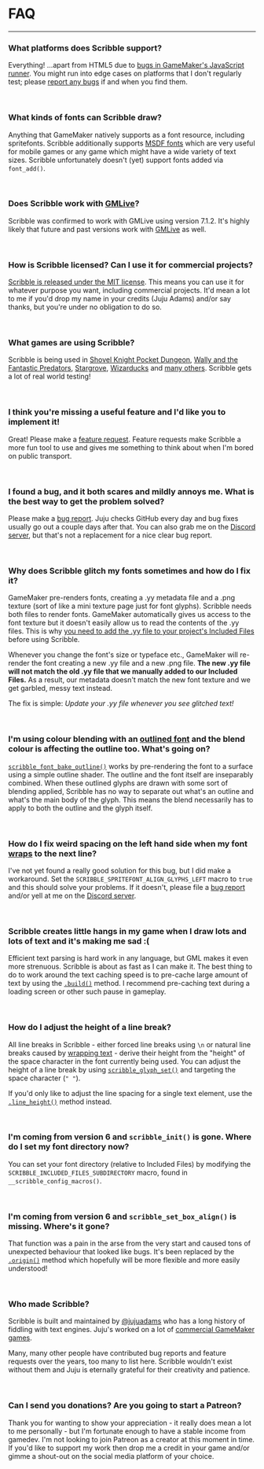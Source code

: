 # FAQ

---

### What platforms does Scribble support?

Everything! ...apart from HTML5 due to [bugs in GameMaker's JavaScript runner](https://github.com/JujuAdams/scribble/issues/18). You might run into edge cases on platforms that I don't regularly test; please [report any bugs](https://github.com/JujuAdams/Scribble/issues) if and when you find them.

&nbsp;

### What kinds of fonts can Scribble draw?

Anything that GameMaker natively supports as a font resource, including spritefonts. Scribble additionally supports [MSDF fonts](MSDF-Fonts) which are very useful for mobile games or any game which might have a wide variety of text sizes. Scribble unfortunately doesn't (yet) support fonts added via `font_add()`.

&nbsp;

### Does Scribble work with [GMLive](https://yellowafterlife.itch.io/gamemaker-live)?

Scribble was confirmed to work with GMLive using version 7.1.2. It's highly likely that future and past versions work with [GMLive](https://yellowafterlife.itch.io/gamemaker-live) as well.

&nbsp;

### How is Scribble licensed? Can I use it for commercial projects?

[Scribble is released under the MIT license](https://github.com/JujuAdams/Scribble/blob/master/LICENSE). This means you can use it for whatever purpose you want, including commercial projects. It'd mean a lot to me if you'd drop my name in your credits (Juju Adams) and/or say thanks, but you're under no obligation to do so.

&nbsp;

### What games are using Scribble?

Scribble is being used in [Shovel Knight Pocket Dungeon](https://yachtclubgames.com/shovel-knight-pocket-dungeon/), [Wally and the Fantastic Predators](https://store.steampowered.com/app/1077450/Wally_and_the_FANTASTIC_PREDATORS/), [Stargrove](https://twitter.com/FauxOperative), [Wizarducks](https://twitter.com/wizarducks1) and [many others](https://www.youtube.com/watch?v=KvakyfLhvfU). Scribble gets a lot of real world testing!

&nbsp;

### I think you're missing a useful feature and I'd like you to implement it!

Great! Please make a [feature request](https://github.com/JujuAdams/scribble/issues). Feature requests make Scribble a more fun tool to use and gives me something to think about when I'm bored on public transport.

&nbsp;

### I found a bug, and it both scares and mildly annoys me. What is the best way to get the problem solved?

Please make a [bug report](https://github.com/JujuAdams/scribble/issues). Juju checks GitHub every day and bug fixes usually go out a couple days after that. You can also grab me on the [Discord server](https://discord.gg/8krYCqr), but that's not a replacement for a nice clear bug report.

&nbsp;

### Why does Scribble glitch my fonts sometimes and how do I fix it?

GameMaker pre-renders fonts, creating a .yy metadata file and a .png texture (sort of like a mini texture page just for font glyphs). Scribble needs both files to render fonts. GameMaker automatically gives us access to the font texture but it doesn't easily allow us to read the contents of the .yy files. This is why [you need to add the .yy file to your project's Included Files](Setting-Up#how-do-i-set-up-scribble) before using Scribble.

Whenever you change the font's size or typeface etc., GameMaker will re-render the font creating a new .yy file and a new .png file. **The new .yy file will not match the old .yy file that we manually added to our Included Files.** As a result, our metadata doesn't match the new font texture and we get garbled, messy text instead.

The fix is simple: *Update your .yy file whenever you see glitched text!*

&nbsp;

### I'm using colour blending with an [outlined font](Functions-(Font-Modification)#scribble_font_bake_outlinesourcefontname-newfontname-thickness-samples-color-smooth) and the blend colour is affecting the outline too. What's going on?

[`scribble_font_bake_outline()`](Functions-(Font-Modification)#scribble_font_bake_outlinesourcefontname-newfontname-thickness-samples-color-smooth) works by pre-rendering the font to a surface using a simple outline shader. The outline and the font itself are inseparably combined. When these outlined glyphs are drawn with some sort of blending applied, Scribble has no way to separate out what's an outline and what's the main body of the glyph. This means the blend necessarily has to apply to both the outline and the glyph itself.

&nbsp;

### How do I fix weird spacing on the left hand side when my font [wraps](scribble()-Methods#wrapmaxwidth-maxheight-characterwrap-regenerator) to the next line?

I've not yet found a really good solution for this bug, but I did make a workaround. Set the `SCRIBBLE_SPRITEFONT_ALIGN_GLYPHS_LEFT` macro to `true` and this should solve your problems. If it doesn't, please file a [bug report](https://github.com/JujuAdams/scribble/issues) and/or yell at me on the [Discord server](https://discord.gg/8krYCqr).

&nbsp;

### Scribble creates little hangs in my game when I draw lots and lots of text and it's making me sad :(

Efficient text parsing is hard work in any language, but GML makes it even more strenuous. Scribble is about as fast as I can make it. The best thing to do to work around the text caching speed is to pre-cache large amount of text by using the [`.build()`](scribble()-Methods#buildfreeze) method. I recommend pre-caching text during a loading screen or other such pause in gameplay.

&nbsp;

### How do I adjust the height of a line break?

All line breaks in Scribble - either forced line breaks using `\n` or natural line breaks caused by [wrapping text](scribble()-Methods#wrapmaxwidth-maxheight-characterwrap-regenerator) - derive their height from the "height" of the space character in the font currently being used. You can adjust the height of a line break by using [`scribble_glyph_set()`](Functions-(Font-Modification)#scribble_glyph_setfontname-character-property-value-relative) and targeting the space character (`" "`).

If you'd only like to adjust the line spacing for a single text element, use the [`.line_height()`](scribble()-Methods#line_heightmin-max-regenerator) method instead.

&nbsp; 

### I'm coming from version 6 and `scribble_init()` is gone. Where do I set my font directory now?

You can set your font directory (relative to Included Files) by modifying the `SCRIBBLE_INCLUDED_FILES_SUBDIRECTORY` macro, found in `__scribble_config_macros()`.

&nbsp; 

### I'm coming from version 6 and `scribble_set_box_align()` is missing. Where's it gone?

That function was a pain in the arse from the very start and caused tons of unexpected behaviour that looked like bugs. It's been replaced by the [`.origin()`](scribble()-Methods#originx-y) method which hopefully will be more flexible and more easily understood!

&nbsp;

### Who made Scribble?

Scribble is built and maintained by [@jujuadams](https://twitter.com/jujuadams) who has a long history of fiddling with text engines. Juju's worked on a lot of [commercial GameMaker games](http://www.jujuadams.com/).

Many, many other people have contributed bug reports and feature requests over the years, too many to list here. Scribble wouldn't exist without them and Juju is eternally grateful for their creativity and patience.

&nbsp;

### Can I send you donations? Are you going to start a Patreon?

Thank you for wanting to show your appreciation - it really does mean a lot to me personally - but I'm fortunate enough to have a stable income from gamedev. I'm not looking to join Patreon as a creator at this moment in time. If you'd like to support my work then drop me a credit in your game and/or gimme a shout-out on the social media platform of your choice.
